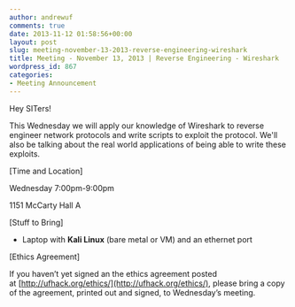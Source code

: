 ```yaml
---
author: andrewuf
comments: true
date: 2013-11-12 01:58:56+00:00
layout: post
slug: meeting-november-13-2013-reverse-engineering-wireshark
title: Meeting - November 13, 2013 | Reverse Engineering - Wireshark
wordpress_id: 867
categories:
- Meeting Announcement
---
```


Hey SITers!







This Wednesday we will apply our knowledge of Wireshark to reverse engineer network protocols and write scripts to exploit the protocol. We'll also be talking about the real world applications of being able to write these exploits.










[Time and Location]




Wednesday 7:00pm-9:00pm




1151 McCarty Hall A







[Stuff to Bring]




- Laptop with **Kali Linux** (bare metal or VM) and an ethernet port







[Ethics Agreement]




If you haven’t yet signed an the ethics agreement posted at [http://ufhack.org/ethics/](http://ufhack.org/ethics/), please bring a copy of the agreement, printed out and signed, to Wednesday’s meeting.



